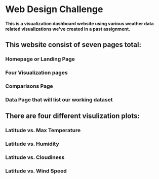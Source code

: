 # Web Design Challenge
#### This is a visualization dashboard website using various weather data related visualizations we've created in a past assignment.

## This website consist of seven pages total:
### Homepage or Landing Page
### Four Visualization pages
### Comparisons Page
### Data Page that will list our working dataset

## There are four different visulization plots:
### Latitude vs. Max Temperature
### Latitude vs. Humidity
### Latitude vs. Cloudiness
### Latitude vs. Wind Speed